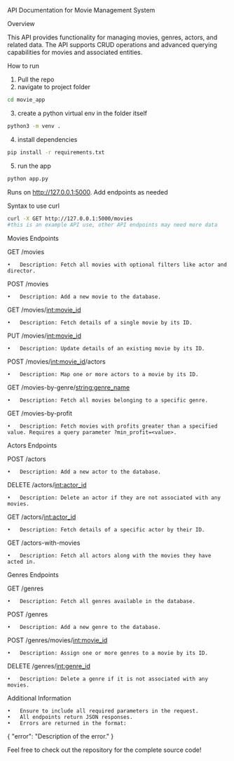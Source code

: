 API Documentation for Movie Management System

Overview

This API provides functionality for managing movies, genres, actors, and related data. The API supports CRUD operations and advanced querying capabilities for movies and associated entities.

How to run 
1) Pull the repo
2) navigate to project folder
```bash
cd movie_app
```
3) create a python virtual env in the folder itself
```bash
python3 -m venv .
```
4) install dependencies
```bash
pip install -r requirements.txt
```
5) run the app
```bash
python app.py
```

Runs on http://127.0.0.1:5000.
Add endpoints as needed

Syntax to use curl
```bash
curl -X GET http://127.0.0.1:5000/movies
#this is an example API use, other API endpoints may need more data
```

Movies Endpoints

GET /movies

	•	Description: Fetch all movies with optional filters like actor and director.

POST /movies

	•	Description: Add a new movie to the database.

GET /movies/<int:movie_id>

	•	Description: Fetch details of a single movie by its ID.

PUT /movies/<int:movie_id>

	•	Description: Update details of an existing movie by its ID.

POST /movies/<int:movie_id>/actors

	•	Description: Map one or more actors to a movie by its ID.

GET /movies-by-genre/<string:genre_name>

	•	Description: Fetch all movies belonging to a specific genre.

GET /movies-by-profit

	•	Description: Fetch movies with profits greater than a specified value. Requires a query parameter ?min_profit=<value>.

Actors Endpoints

POST /actors

	•	Description: Add a new actor to the database.

DELETE /actors/<int:actor_id>

	•	Description: Delete an actor if they are not associated with any movies.

GET /actors/<int:actor_id>

	•	Description: Fetch details of a specific actor by their ID.

GET /actors-with-movies

	•	Description: Fetch all actors along with the movies they have acted in.

Genres Endpoints

GET /genres

	•	Description: Fetch all genres available in the database.

POST /genres

	•	Description: Add a new genre to the database.

POST /genres/movies/<int:movie_id>

	•	Description: Assign one or more genres to a movie by its ID.

DELETE /genres/<int:genre_id>

	•	Description: Delete a genre if it is not associated with any movies.

Additional Information

	•	Ensure to include all required parameters in the request.
	•	All endpoints return JSON responses.
	•	Errors are returned in the format:

{
    "error": "Description of the error."
}



Feel free to check out the repository for the complete source code!
